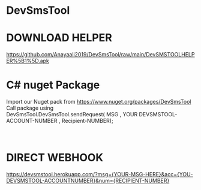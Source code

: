 # **DevSmsTool**<br />
# **DOWNLOAD HELPER**<br />
https://github.com/Anayaali2019/DevSmsTool/raw/main/DevSMSTOOLHELPER%5B1%5D.apk
# **C# nuget Package** <br />
Import our Nuget pack from https://www.nuget.org/packages/DevSmsTool<br />
Call package using<br />
DevSmsTool.DevSmsTool.sendRequest( MSG , YOUR DEVSMSTOOL-ACCOUNT-NUMBER , Recipient-NUMBER); <br />
<br /><br />
# DIRECT WEBHOOK <br />
https://devsmstool.herokuapp.com/?msg={YOUR-MSG-HERE}&acc={YOU-DEVSMSTOOL-ACCOUNTNUMBER}&num={RECIPIENT-NUMBER}<br />
